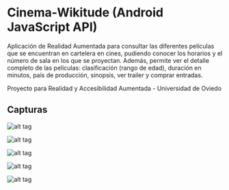 # Cinema-Wikitude (Android JavaScript API)
Aplicación de Realidad Aumentada para consultar las diferentes películas que se encuentran en cartelera en cines, pudiendo conocer los horarios y el número de sala en los que se proyectan. Además, permite ver el detalle completo de las películas: clasificación (rango de edad), duración en minutos, país de producción, sinopsis, ver trailer y comprar entradas.

Proyecto para Realidad y Accesibilidad Aumentada - Universidad de Oviedo

## Capturas

![alt tag](/screens/1.jpg)

![alt tag](/screens/2.jpg)

![alt tag](/screens/3.jpg)

![alt tag](/screens/4.jpg)

![alt tag](/screens/5.jpg)
